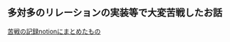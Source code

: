 ## 多対多のリレーションの実装等で大変苦戦したお話

[苦戦の記録notionにまとめたもの](https://www.notion.so/4-6-4a7a7f090a53425cb4959dee479c19a9)
